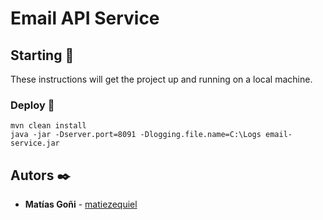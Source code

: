 # Email API Service

## Starting 🚀

These instructions will get the project up and running on a local machine.

### Deploy 🔧
```
mvn clean install   
java -jar -Dserver.port=8091 -Dlogging.file.name=C:\Logs email-service.jar
```

## Autors ✒️

* **Matías Goñi** - [matiezequiel](https://github.com/matiezequiel)